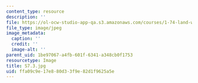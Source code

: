 ```yaml
---
content_type: resource
description: ''
file: https://ol-ocw-studio-app-qa.s3.amazonaws.com/courses/1-74-land-water-food-and-climate-fall-2020/ffa09c9e17e880d33f9e82d1f9625a5e_S7.3.jpg
file_type: image/jpeg
image_metadata:
  caption: ''
  credit: ''
  image-alt: ''
parent_uid: 1be97067-a4fb-601f-6341-a348cb0f1753
resourcetype: Image
title: S7.3.jpg
uid: ffa09c9e-17e8-80d3-3f9e-82d1f9625a5e
---
```

